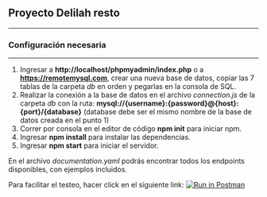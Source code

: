## Proyecto Delilah resto

---

### Configuración necesaria

---

1. Ingresar a **http://localhost/phpmyadmin/index.php** o a **https://remotemysql.com**, crear una nueva base de datos, copiar las 7 tablas de la carpeta _db_ en orden y pegarlas en la consola de SQL.
2. Realizar la conexión a la base de datos en el archivo _connection.js_ de la carpeta _db_ con la ruta: **mysql://{username}:{password}@{host}:{port}/{database}** (database debe ser el mismo nombre de la base de datos creada en el punto 1)
3. Correr por consola en el editor de código **npm init** para iniciar npm.
4. Ingresar **npm install** para instalar las dependencias.
5. Ingresar **npm start** para iniciar el servidor.

En el archivo _documentation.yaml_ podrás encontrar todos los endpoints disponibles, con ejemplos incluidos.

Para facilitar el testeo, hacer click en el siguiente link:
[![Run in Postman](https://run.pstmn.io/button.svg)](https://app.getpostman.com/run-collection/057604fe2043313ff7af)
